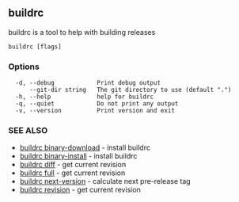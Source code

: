 ## buildrc

buildrc is a tool to help with building releases

```
buildrc [flags]
```

### Options

```
  -d, --debug            Print debug output
      --git-dir string   The git directory to use (default ".")
  -h, --help             help for buildrc
  -q, --quiet            Do not print any output
  -v, --version          Print version and exit
```

### SEE ALSO

* [buildrc binary-download](buildrc_binary-download.md)	 - install buildrc
* [buildrc binary-install](buildrc_binary-install.md)	 - install buildrc
* [buildrc diff](buildrc_diff.md)	 - get current revision
* [buildrc full](buildrc_full.md)	 - get current revision
* [buildrc next-version](buildrc_next-version.md)	 - calculate next pre-release tag
* [buildrc revision](buildrc_revision.md)	 - get current revision

